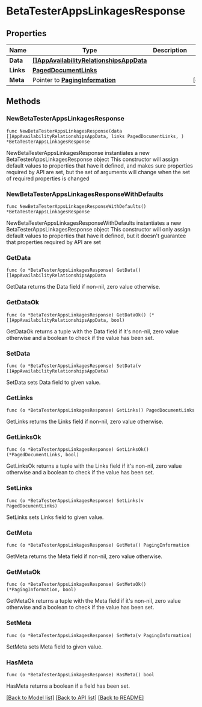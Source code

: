# BetaTesterAppsLinkagesResponse

## Properties

Name | Type | Description | Notes
------------ | ------------- | ------------- | -------------
**Data** | [**[]AppAvailabilityRelationshipsAppData**](AppAvailabilityRelationshipsAppData.md) |  | 
**Links** | [**PagedDocumentLinks**](PagedDocumentLinks.md) |  | 
**Meta** | Pointer to [**PagingInformation**](PagingInformation.md) |  | [optional] 

## Methods

### NewBetaTesterAppsLinkagesResponse

`func NewBetaTesterAppsLinkagesResponse(data []AppAvailabilityRelationshipsAppData, links PagedDocumentLinks, ) *BetaTesterAppsLinkagesResponse`

NewBetaTesterAppsLinkagesResponse instantiates a new BetaTesterAppsLinkagesResponse object
This constructor will assign default values to properties that have it defined,
and makes sure properties required by API are set, but the set of arguments
will change when the set of required properties is changed

### NewBetaTesterAppsLinkagesResponseWithDefaults

`func NewBetaTesterAppsLinkagesResponseWithDefaults() *BetaTesterAppsLinkagesResponse`

NewBetaTesterAppsLinkagesResponseWithDefaults instantiates a new BetaTesterAppsLinkagesResponse object
This constructor will only assign default values to properties that have it defined,
but it doesn't guarantee that properties required by API are set

### GetData

`func (o *BetaTesterAppsLinkagesResponse) GetData() []AppAvailabilityRelationshipsAppData`

GetData returns the Data field if non-nil, zero value otherwise.

### GetDataOk

`func (o *BetaTesterAppsLinkagesResponse) GetDataOk() (*[]AppAvailabilityRelationshipsAppData, bool)`

GetDataOk returns a tuple with the Data field if it's non-nil, zero value otherwise
and a boolean to check if the value has been set.

### SetData

`func (o *BetaTesterAppsLinkagesResponse) SetData(v []AppAvailabilityRelationshipsAppData)`

SetData sets Data field to given value.


### GetLinks

`func (o *BetaTesterAppsLinkagesResponse) GetLinks() PagedDocumentLinks`

GetLinks returns the Links field if non-nil, zero value otherwise.

### GetLinksOk

`func (o *BetaTesterAppsLinkagesResponse) GetLinksOk() (*PagedDocumentLinks, bool)`

GetLinksOk returns a tuple with the Links field if it's non-nil, zero value otherwise
and a boolean to check if the value has been set.

### SetLinks

`func (o *BetaTesterAppsLinkagesResponse) SetLinks(v PagedDocumentLinks)`

SetLinks sets Links field to given value.


### GetMeta

`func (o *BetaTesterAppsLinkagesResponse) GetMeta() PagingInformation`

GetMeta returns the Meta field if non-nil, zero value otherwise.

### GetMetaOk

`func (o *BetaTesterAppsLinkagesResponse) GetMetaOk() (*PagingInformation, bool)`

GetMetaOk returns a tuple with the Meta field if it's non-nil, zero value otherwise
and a boolean to check if the value has been set.

### SetMeta

`func (o *BetaTesterAppsLinkagesResponse) SetMeta(v PagingInformation)`

SetMeta sets Meta field to given value.

### HasMeta

`func (o *BetaTesterAppsLinkagesResponse) HasMeta() bool`

HasMeta returns a boolean if a field has been set.


[[Back to Model list]](../README.md#documentation-for-models) [[Back to API list]](../README.md#documentation-for-api-endpoints) [[Back to README]](../README.md)


